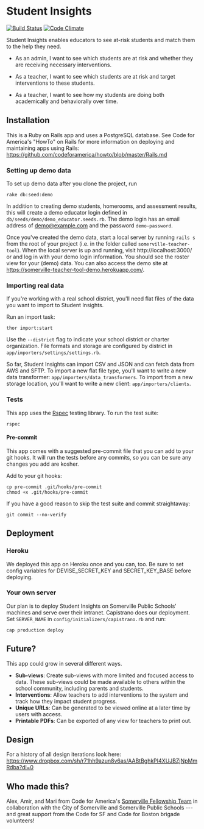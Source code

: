 # Student Insights

[![Build Status](https://travis-ci.org/codeforamerica/somerville-teacher-tool.svg?branch=master)](https://travis-ci.org/codeforamerica/somerville-teacher-tool) [![Code Climate](https://codeclimate.com/github/codeforamerica/somerville-teacher-tool/badges/gpa.svg)](https://codeclimate.com/github/codeforamerica/somerville-teacher-tool)

Student Insights enables educators to see at-risk students and match them to the help they need.

* As an admin, I want to see which students are at risk and whether they are receiving necessary interventions.

* As a teacher, I want to see which students are at risk and target interventions to these students.

* As a teacher, I want to see how my students are doing both academically and behaviorally over time.

## Installation
This is a Ruby on Rails app and uses a PostgreSQL database. See Code for America's "HowTo" on Rails for more information on deploying and maintaining apps using Rails: https://github.com/codeforamerica/howto/blob/master/Rails.md

### Setting up demo data

To set up demo data after you clone the project, run

```
rake db:seed:demo
```

In addition to creating demo students, homerooms, and assessment results, this will create a demo educator login defined in `db/seeds/demo/demo_educator.seeds.rb`. The demo login has an email address of demo@example.com and the password `demo-password`.

Once you've created the demo data, start a local server by running `rails s` from the root of your project (i.e. in the folder called `somerville-teacher-tool`). When the local server is up and running, visit http://localhost:3000/ or and log in with your demo login information. You should see the roster view for your (demo) data. You can also access the demo site at https://somerville-teacher-tool-demo.herokuapp.com/.

### Importing real data

If you're working with a real school district, you'll need flat files of the data you want to import to Student Insights.

Run an import task:

```
thor import:start
```

Use the `--district` flag to indicate your school district or charter organization. File formats and storage are configured by district in `app/importers/settings/settings.rb`.

So far, Student Insights can import CSV and JSON and can fetch data from AWS and SFTP. To import a new flat file type, you'll want to write a new data transformer: `app/importers/data_transformers`. To import from a new storage location, you'll want to write a new client: `app/importers/clients`.

### Tests
This app uses the [Rspec](https://www.relishapp.com/rspec/rspec-rails/v/3-2/docs) testing library. To run the test suite:

```
rspec
```

#### Pre-commit
This app comes with a suggested pre-commit file that you can add to your git hooks. It will run the tests before any commits, so you can be sure any changes you add are kosher.

Add to your git hooks:

```
cp pre-commit .git/hooks/pre-commit
chmod +x .git/hooks/pre-commit
```

If you have a good reason to skip the test suite and commit straightaway:

```
git commit --no-verify
```

## Deployment

### Heroku

We deployed this app on Heroku once and you can, too. Be sure to set config variables for DEVISE_SECRET_KEY and SECRET_KEY_BASE before deploying.

### Your own server

Our plan is to deploy Student Insights on Somerville Public Schools' machines and serve over their intranet. Capistrano does our deployment. Set `SERVER_NAME` in `config/initializers/capistrano.rb` and run:

```
cap production deploy
```

## Future?
This app could grow in several different ways.
* __Sub-views__:  Create sub-views with more limited and focused access to data. These sub-views could be made available to others within the school community, including parents and students.
* __Interventions__:  Allow teachers to add interventions to the system and track how they impact student progress.
* __Unique URLs__: Can be generated to be viewed online at a later time by users with access.
* __Printable PDFs__: Can be exported of any view for teachers to print out.

## Design
For a history of all design iterations look here:
https://www.dropbox.com/sh/r71hh9azun8v6as/AABtBghkPI4XUJBZjNpMmRdba?dl=0

## Who made this?
Alex, Amir, and Mari from Code for America's [Somerville Fellowship Team](http://www.codeforamerica.org/governments/somerville/) in collaboration with the City of Somerville and Somerville Public Schools --- and great support from the Code for SF and Code for Boston brigade volunteers!
